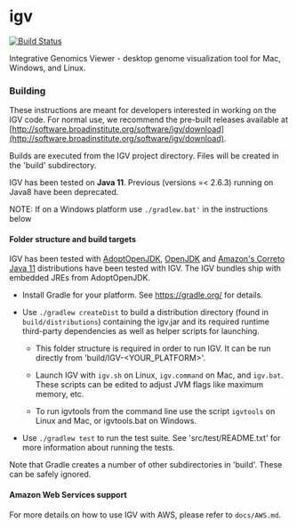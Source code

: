 # igv
[![Build Status](https://travis-ci.org/igvteam/igv.svg?branch=master)](https://travis-ci.org/igvteam/igv)

Integrative Genomics Viewer - desktop genome visualization tool for Mac, Windows, and Linux.

### Building

These instructions are meant for developers interested in working on the IGV code.  For normal use,
we recommend the pre-built releases available at [http://software.broadinstitute.org/software/igv/download](http://software.broadinstitute.org/software/igv/download).

Builds are executed from the IGV project directory.  Files will be created in the 'build' subdirectory.

IGV has been tested on **Java 11**. Previous (versions =< 2.6.3) running on Java8 have been deprecated.

NOTE: If on a Windows platform use ```./gradlew.bat'``` in the instructions below

#### Folder structure and build targets

IGV has been tested with [AdoptOpenJDK](https://adoptopenjdk.net), [OpenJDK](https://openjdk.java.net/) and [Amazon's Correto Java 11](https://aws.amazon.com/corretto/) distributions have been tested with IGV.  The IGV bundles ship with embedded JREs from AdoptOpenJDK.

* Install Gradle for your platform.  See https://gradle.org/ for details.

* Use ```./gradlew createDist``` to build a distribution directory (found in ```build/distributions```) containing 
  the igv.jar and its required runtime third-party dependencies as well as helper scripts for launching.

    * This folder structure is required in order to run IGV.  It can be run directly from
    'build/IGV-<YOUR_PLATFORM>'.

    * Launch IGV with `igv.sh` on Linux, `igv.command` on Mac, and `igv.bat`.
     These scripts can be edited to adjust JVM flags like maximum memory, etc.

    * To run igvtools from the command line use the script `igvtools` on Linux and Mac, or igvtools.bat
    on Windows. 

  
* Use ```./gradlew test``` to run the test suite.  See 'src/test/README.txt' for more information about running
  the tests.

Note that Gradle creates a number of other subdirectories in 'build'.  These can be safely ignored.

#### Amazon Web Services support

For more details on how to use IGV with AWS, please refer to `docs/AWS.md`.
